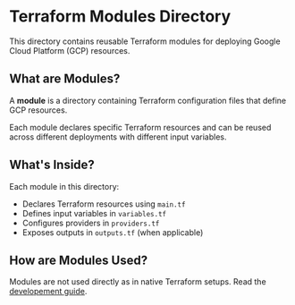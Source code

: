 # Terraform Modules Directory

This directory contains reusable Terraform modules for deploying Google Cloud Platform (GCP) resources.

## What are Modules?

A **module** is a directory containing Terraform configuration files that define GCP resources.

Each module declares specific Terraform resources and can be reused across different deployments with different input variables.

## What's Inside?

Each module in this directory:
- Declares Terraform resources using `main.tf`
- Defines input variables in `variables.tf` 
- Configures providers in `providers.tf`
- Exposes outputs in `outputs.tf` (when applicable)

## How are Modules Used?

Modules are not used directly as in native Terraform setups.
Read the [developement guide](../docs/development.md).